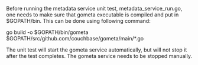 Before running the metadata service unit test, metadata_service_run.go, one needs
to make sure that gometa executable is compiled and put in $GOPATH/bin. This can
be done using following command:

go build -o $GOPATH/bin/gometa $GOPATH/src/github.com/couchbase/gometa/main/*.go

The unit test will start the gometa service automatically, but will not stop it
after the test completes. The gometa service needs to be stopped manually.




